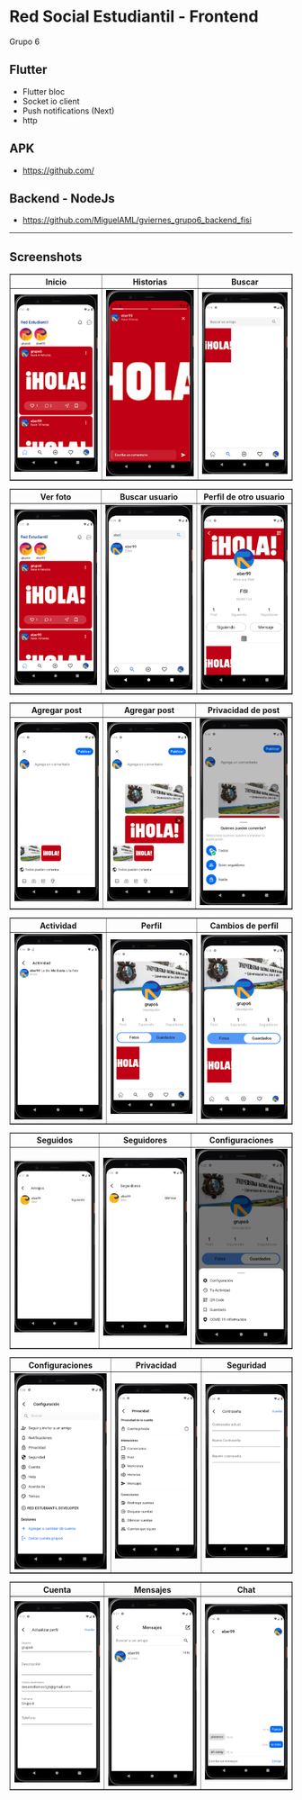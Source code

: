 # Red Social Estudiantil - Frontend

Grupo 6

## Flutter

- Flutter bloc
- Socket io client
- Push notifications (Next)
- http

## APK

- https://github.com/

## Backend - NodeJs

- https://github.com/MiguelAML/gviernes_grupo6_backend_fisi

---

## Screenshots

<table border>
    <tr>
        <th style="text-align:center">Inicio</th>
        <th style="text-align:center">Historias</th>
        <th style="text-align:center">Buscar</th>
    </tr>
    <tr>
        <td><img src="./screenshots/home.png" alt="" width="200"></td>
        <td><img src="./screenshots/story.png" alt="" width="200"></td>
        <td><img src="./screenshots/search-home.png" alt="" width="200"></td>
    <tr>
</table>

<table border>
    <tr>
        <th style="text-align:center">Ver foto</th>
        <th style="text-align:center">Buscar usuario</th>
        <th style="text-align:center">Perfil de otro usuario</th>
    </tr>
    <tr>
        <td><img src="./screenshots/home.png" alt="" width="200"></td>
        <td><img src="./screenshots/search-user.png" alt="" width="200"></td>
        <td><img src="./screenshots/account-another-user.png" alt="" width="200"></td>
    <tr>
</table>

<table border>
    <tr>
        <th style="text-align:center">Agregar post</th>
        <th style="text-align:center">Agregar post</th>
        <th style="text-align:center">Privacidad de post</th>
    </tr>
    <tr>
        <td><img src="./screenshots/add-new-post.png" alt="" width="200"></td>
        <td><img src="./screenshots/add-new-post-1.png" alt="" width="200"></td>
        <td><img src="./screenshots/add-new-post-privacy.png" alt="" width="200"></td>
    <tr>
</table>

<table border>
    <tr>
        <th style="text-align:center">Actividad</th>
        <th style="text-align:center">Perfil</th>
        <th style="text-align:center">Cambios de perfil</th>
    </tr>
    <tr>
        <td><img src="./screenshots/activity.png" alt="" width="200"></td>
        <td><img src="./screenshots/my-profile.png" alt="" width="200"></td>
        <td><img src="./screenshots/my-profile-two.png" alt="" width="200"></td>
    <tr>
</table>

<table border>
    <tr>
        <th style="text-align:center">Seguidos</th>
        <th style="text-align:center">Seguidores</th>
        <th style="text-align:center">Configuraciones</th>
    </tr>
    <tr>
        <td><img src="./screenshots/friends.png" alt="" width="200"></td>
        <td><img src="./screenshots/followers.png" alt="" width="200"></td>
        <td><img src="./screenshots/settings-modal.png" alt="" width="200"></td>
    <tr>
</table>

<table border>
    <tr>
        <th style="text-align:center">Configuraciones</th>
        <th style="text-align:center">Privacidad</th>
        <th style="text-align:center">Seguridad</th>
    </tr>
    <tr>
        <td><img src="./screenshots/settings.png" alt="" width="200"></td>
        <td><img src="./screenshots/privacy.png" alt="" width="200"></td>
        <td><img src="./screenshots/security.png" alt="" width="200"></td>
    <tr>
</table>

<table border>
    <tr>
        <th style="text-align:center">Cuenta</th>
        <th style="text-align:center">Mensajes</th>
        <th style="text-align:center">Chat</th>
    </tr>
    <tr>
        <td><img src="./screenshots/account.png" alt="" width="200"></td>
        <td><img src="./screenshots/list-messages.png" alt="" width="200"></td>
        <td><img src="./screenshots/chat.png" alt="" width="200"></td>
    <tr>
</table>
